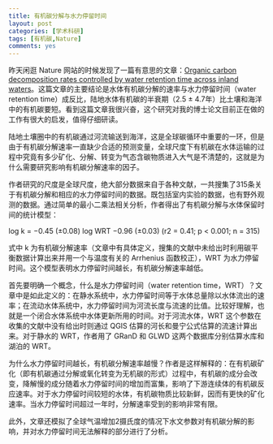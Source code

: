 ```yaml
---
title: 有机碳分解与水力停留时间
layout: post
categories: [学术科研]
tags: [有机碳,Nature]
comments: yes
---
```


昨天闲逛 Nature 网站的时候发现了一篇有意思的文章：[Organic carbon decomposition rates controlled by water retention time across inland waters](http://www.nature.com/ngeo/journal/vaop/ncurrent/full/ngeo2720.html)。这篇文章的主要结论是水体有机碳分解的速率与水力停留时间（water retention time）成反比，陆地水体有机碳的半衰期（2.5 ± 4.7年）比土壤和海洋中的有机碳要短。看到这篇文章我很兴奋，这个研究对我的博士论文目前正在做的工作有很大的启发，值得仔细研读。

陆地土壤圈中的有机碳通过河流输送到海洋，这是全球碳循环中重要的一环，但是由于有机碳分解速率一直缺少合适的预测变量，全球尺度下有机碳在水体运输的过程中究竟有多少矿化、分解、转变为气态含碳物质进入大气是不清楚的，这就是为什么需要研究影响有机碳分解速率的因子。

作者研究的尺度是全球尺度，绝大部分数据来自于各种文献，一共搜集了315条关于有机碳分解和相应的水力停留时间的数据。既包括室内实验的数据，也有野外观测的数据。通过简单的最小二乘法相关分析，作者得出了有机碳分解与水体保留时间的统计模型：

log k = −0.45 (±0.08) log WRT −0.96 (±0.03) (r2 = 0.41; p < 0.001; n = 315)

式中 k 为有机碳分解速率（文章中有具体定义，搜集的文献中未给出时利用碳平衡数据计算出来并用一个与温度有关的 Arrhenius 函数校正），WRT 为水力停留时间。这个模型表明水力停留时间越长，有机碳分解速率越低。

首先要明确一个概念，什么是水力停留时间（water retention time，WRT）？文章中是如此定义的：在静水系统中，水力停留时间等于水体总量除以水体流出的速率；在流动水体系统中，水力停留时间为河流长度与流速的比值。比较好理解，也就是一个闭合水体系统中水体更新所用的时间。对于河流水体，WRT 这个参数在收集的文献中没有给出时则通过 QGIS 估算的河长和曼宁公式估算的流速计算出来。对于静水的 WRT，作者用了 GRanD 和 GLWD 这两个数据库分别估算水库和湖泊的 WRT。

为什么水力停留时间越长，有机碳分解速率越慢？作者是这样解释的：在有机碳矿化（即有机碳通过分解或氧化转变为无机碳的形式）过程中，有机碳的成分会改变，降解慢的成分随着水力停留时间的增加而富集，影响了下游连续体的有机碳反应速率。对于水力停留时间较短的水体，有机碳物质比较新鲜，因而有更快的矿化速率。当水力停留时间超过一年时，分解速率受到的影响非常有限。

此外，文章还模拟了全球气温增加2摄氏度的情况下水文参数对有机碳分解的影响，并对水力停留时间无法解释的部分进行了分析。